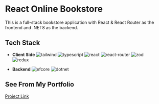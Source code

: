 # React Online Bookstore

This is a full-stack bookstore application with React & React Router as the frontend and .NET8 as the backend. 

## Tech Stack

- **Client Side**
  ![tailwind](https://github.com/user-attachments/assets/20c9b5cb-6fb2-4ba1-a5cc-03cf9da5bdbe)
  ![typescript](https://github.com/user-attachments/assets/09304a65-26e7-4f3f-9705-60e3d6334f13)
  ![react](https://github.com/user-attachments/assets/bd9541b5-1ec1-45d1-8865-ccf633d84e6c)
  ![react-router](https://github.com/user-attachments/assets/a0fa49d5-f3f8-4ea2-8e0d-9b722470b6de)
  ![zod](https://github.com/user-attachments/assets/fe3cf2fd-df42-4dfb-88bb-b1f4c876dbdc)
  ![redux](https://github.com/user-attachments/assets/3be346b2-f56c-475d-904d-95f38dc62d2d)

- **Backend**
  ![efcore](https://github.com/user-attachments/assets/5618e5c6-e840-49f3-98ce-0fc3830e9468)
  ![dotnet](https://github.com/user-attachments/assets/d3c2a11c-a86b-470a-981a-109af1b234fa)


## See From My Portfolio

  [Project Link](https://portfolio-xian-v2.vercel.app/work/online-book-store)
